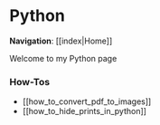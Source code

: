 # Python

**Navigation**:
[[index|Home]]

Welcome to my Python page

### How-Tos
- [[how_to_convert_pdf_to_images]]
- [[how_to_hide_prints_in_python]]